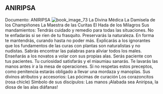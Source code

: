 ## ANIRIPSA
Documento: ANIRIPSA
![book_image_73](https://media.discordapp.net/attachments/1105643336989159555/1105648238276644875/73.jpg)
La Divina Médica
La Damisela de los Champiñones
La Maestra de las Curitas
El Hada de los Milagros
Sus mandamientos:
Tendrás cuidado y remedio para todas las situaciones.
No te enfadarás si se ríen de tu frasquito.
Preservarás la naturaleza.
En forma te mantendrás, curando hasta no poder más.
Explicarás a los ignorantes que los fundamentos de las curas con plantas son naturalistas y no nudistas.
Sabrás encontrar las palabras para aliviar todos los males.
Enseñarás a los novatos a volar con sus propias alas.
Serás paciente con tus pacientes.
Tu curiosidad satisfarás y el miaumiau sanarás.
Te lavarás las manos antes ir a la mesa de operaciones.
Si no respetas estos preceptos, como penitencia estarás obligado a llevar una mordaza y manoplas.
Sus divinos atributos y accesorios:
Las pócimas de curación
Los corazoncitos (rosa chicle)
Símbolo de sus discípulos:
Las manos
¡Alabada sea Aniripsa, la diosa de las alas diáfanas!

